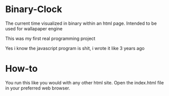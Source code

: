 # Binary-Clock
The current time visualized in binary within an html page. Intended to be used for wallapaper engine

This was my first real programming project

Yes i know the javascript program is shit, i wrote it like 3 years ago

# How-to
You run this like you would with any other html site. Open the index.html file in your preferred web browser.
